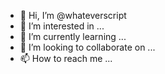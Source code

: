 - 👋 Hi, I’m @whateverscript
- 👀 I’m interested in ...
- 🌱 I’m currently learning ...
- 💞️ I’m looking to collaborate on ...
- 📫 How to reach me ...

<!---
whateverscript/whateverscript is a ✨ special ✨ repository because its `README.md` (this file) appears on your GitHub profile.
You can click the Presqsqview link to take a look at your changes.
--->
